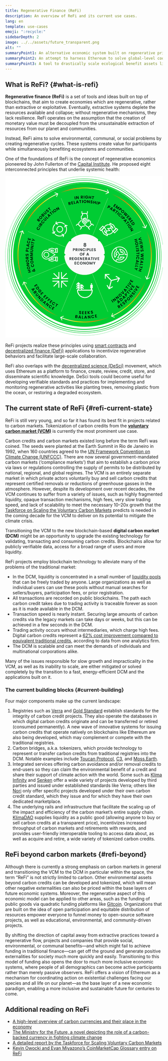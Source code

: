 ```yaml
---
title: Regenerative Finance (ReFi)
description: An overview of ReFi and its current use cases.
lang: en
template: use-cases
emoji: ":recycle:"
sidebarDepth: 2
image: ../../assets/future_transparent.png
alt: ""
summaryPoint1: An alternative economic system built on regenerative principles
summaryPoint2: An attempt to harness Ethereum to solve global-level coordination crises such as climate change
summaryPoint3: A tool to drastically scale ecological benefit assets like verifed carbon credits
---
```


## What is ReFi? {#what-is-refi}

**Regenerative finance (ReFi)** is a set of tools and ideas built on top of blockchains, that aim to create economies which are regenerative, rather than extractive or exploitative. Eventually, extractive systems deplete the resources available and collapse; without regenerative mechanisms, they lack resilience. ReFi operates on the assumption that the creation of monetary value must be decoupled from the unsustainable extraction of resources from our planet and communities.

Instead, ReFi aims to solve environmental, communal, or social problems by creating regenerative cycles. These systems create value for participants while simultaneously benefiting ecosystems and communities.

One of the foundations of ReFi is the concept of regenerative economics pioneered by John Fullerton of the [Capital Institute](https://capitalinstitute.org). He proposed eight interconnected principles that underlie systemic health:

![Eight interconnected principles](../../assets/use-cases/refi-regenerative-economy-diagram.png)

ReFi projects realize these principles using [smart contracts](/developers/docs/smart-contracts/) and [decentralized finance (DeFi)](/defi/) applications to incentivize regenerative behaviors and facilitate large-scale collaboration.

ReFi also overlaps with the [decentralized science (DeSci)](/desci/) movement, which uses Ethereum as a platform to finance, create, review, credit, store, and disseminate scientific knowledge. DeSci tools could become useful for developing verifiable standards and practices for implementing and monitoring regenerative activities like planting trees, removing plastic from the ocean, or restoring a degraded ecosystem.

## The current state of ReFi {#refi-current-state}

ReFi is still very young, and so far it has found its best fit in projects related to carbon markets. Tokenization of carbon credits from the **[voluntary carbon market (VCM)](https://climatefocus.com/so-what-voluntary-carbon-market-exactly/)** is currently the most prominent use case.

Carbon credits and carbon markets existed long before the term ReFi was coined. The seeds were planted at the Earth Summit in Rio de Janeiro in 1992, when 160 countries agreed to the [UN Framework Convention on Climate Change (UNFCCC)](https://unfccc.int/). There are now several government-mandated carbon markets (‘compliance markets’) that aim to establish a carbon price via laws or regulations controlling the supply of permits to be distributed by national, regional, and global regimes. The VCM is an entirely separate market in which private actors voluntarily buy and sell carbon credits that represent certified removals or reductions of greenhouse gasses in the atmosphere. However, despite its development over recent decades, the VCM continues to suffer from a variety of issues, such as highly fragmented liquidity, opaque transaction mechanisms, high fees, very slow trading speed, and lack of scalability to meet the necessary 10–20x growth that the [Taskforce on Scaling the Voluntary Carbon Markets](https://www.iif.com/tsvcm) predicts is needed in the coming decade for the VCM to deliver on its potential to mitigate the climate crisis.

Transitioning the VCM to the new blockchain-based **digital carbon market (DCM)** might be an opportunity to upgrade the existing technology for validating, transacting and consuming carbon credits. Blockchains allow for publicly verifiable data, access for a broad range of users and more liquidity.

ReFi projects employ blockchain technology to alleviate many of the problems of the traditional market:

- In the DCM, liquidity is concentrated in a small number of [liquidity pools](https://www.gemini.com/cryptopedia/what-is-a-liquidity-pool-crypto-market-liquidity) that can be freely traded by anyone. Large organizations as well as individual users can use these pools without manual searches for sellers/buyers, participation fees, or prior registration.
- All transactions are recorded on public blockchains. The path each carbon credit takes due to trading activity is traceable forever as soon as it is made available in the DCM.
- Transaction speed is nearly instant. Securing large amounts of carbon credits via the legacy markets can take days or weeks, but this can be achieved in a few seconds in the DCM.
- Trading activity occurs without intermediaries, which charge high fees. Digital carbon credits represent a [62% cost improvement compared to equivalent traditional credits](https://www.klimadao.finance/blog/klimadao-analysis-of-the-base-carbon-tonne), according to data from one analytics firm.
- The DCM is scalable and can meet the demands of individuals and multinational corporations alike.

Many of the issues responsible for slow growth and impracticality in the VCM, as well as its inability to scale, are either mitigated or solved completely by the transition to a fast, energy-efficient DCM and the applications built on it.

### The current building blocks {#current-building}

Four major components make up the current landscape:

1. Registries such as [Verra](https://verra.org/project/vcs-program/registry-system/) and [Gold Standard](https://www.goldstandard.org/) establish standards for the integrity of carbon credit projects. They also operate the databases in which digital carbon credits originate and can be transferred or retired (consumed permanently). A new wave of innovative systems for issuing carbon credits that operate natively on blockchains like Ethereum are also being developed, which may complement or compete with the traditional registries.
2. Carbon bridges, a.k.a. tokenizers, which provide technology to represent or transfer carbon credits from traditional registries into the DCM. Notable examples include [Toucan Protocol](https://toucan.earth/), [C3](https://c3.app/), and [Moss.Earth](https://moss.earth/).
3. Integrated services offering carbon avoidance and/or removal credits to end-users so they can claim the environmental benefit of a credit and share their support of climate action with the world. Some such as [Klima Infinity](https://www.klimadao.finance/infinity) and [Senken](https://senken.io/) offer a wide variety of projects developed by third parties and issued under established standards like Verra; others like [Nori](https://nori.com/) only offer specific projects developed under their own carbon credit standard, which they issue and for which they have their own dedicated marketplace.
4. The underlying rails and infrastructure that facilitate the scaling up of the impact and efficiency of the carbon market’s entire supply chain. [KlimaDAO](http://klimadao.finance/) supplies liquidity as a public good (allowing anyone to buy or sell carbon credits at a transparent price), incentivizes increased throughput of carbon markets and retirements with rewards, and provides user-friendly interoperable tooling to access data about, as well as acquire and retire, a wide variety of tokenized carbon credits.

## ReFi beyond carbon markets {#refi-beyond}

Although there is currently a strong emphasis on carbon markets in general and transitioning the VCM to the DCM in particular within the space, the term “ReFi” is not strictly limited to carbon. Other environmental assets beyond carbon credits can be developed and tokenized, which will mean other negative externalities can also be priced within the base layers of future economic systems. Moreover, the regenerative aspect of this economic model can be applied to other areas, such as the funding of public goods via quadratic funding platforms like [Gitcoin](https://gitcoin.co/). Organizations that are built on the idea of open participation and equitable distribution of resources empower everyone to funnel money to open-source software projects, as well as educational, environmental, and community-driven projects.

By shifting the direction of capital away from extractive practices toward a regenerative flow, projects and companies that provide social, environmental, or communal benefits—and which might fail to achieve funding in traditional finance—can get off the ground and generate positive externalities for society much more quickly and easily. Transitioning to this model of funding also opens the door to much more inclusive economic systems, where people of all demographics can become active participants rather than merely passive observers. ReFi offers a vision of Ethereum as a mechanism for coordinating action on existential challenges facing our species and all life on our planet—as the base layer of a new economic paradigm, enabling a more inclusive and sustainable future for centuries to come.

## Additional reading on ReFi

- [A high-level overview of carbon currencies and their place in the economy](https://www.klimadao.finance/blog/the-vision-of-a-carbon-currency)
- [The Ministry for the Future, a novel depicting the role of a carbon-backed currency in fighting climate change](https://en.wikipedia.org/wiki/The_Ministry_for_the_Future)
- [A detailed report by the Taskforce for Scaling Voluntary Carbon Markets](https://www.iif.com/Portals/1/Files/TSVCM_Report.pdf)
- [Kevin Owocki and Evan Miyazono’s CoinMarketCap Glossary entry on ReFi](https://coinmarketcap.com/alexandria/glossary/regenerative-finance-refi)
